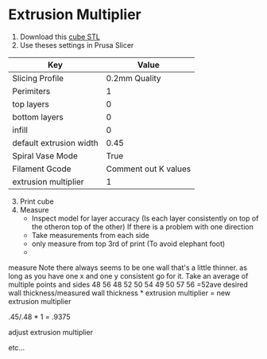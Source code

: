 # Extrusion Multiplier
1. Download this [cube STL](https://www.thingiverse.com/thing:3071464)
2. Use theses settings in Prusa Slicer

|Key|Value|
|--|--|
|Slicing Profile|0.2mm Quality|
|Perimiters|1|
|top layers|0|
|bottom layers|0|
|infill|0|
|default extrusion width|0.45|
|Spiral Vase Mode|True|
|Filament Gcode|Comment out K values|
|extrusion multiplier|1|

3. Print cube
4. Measure
    * Inspect model for layer accuracy (Is each layer consistently on top of the otheron top of the other) If there is a problem with one direction
    * Take measurements from each side
    * only measure from top 3rd of print (To avoid elephant foot)
    * 
measure 
Note there always seems to be one wall that's a little thinner.  as long as you have one x and one y consistent go for it.
Take an average of multiple points and sides
48
56
48
52
50
54
49
50
57
56
=52ave
desired wall thickness/measured wall thickness * extrusion multiplier = new extrusion multiplier

.45/.48 * 1 = .9375

adjust extrusion multiplier

etc...

<!--stackedit_data:
eyJoaXN0b3J5IjpbMzU3NDMyNjg1LC01NjkxNjE3NiwtMTcwMD
I2Mzc3MywtMTUwMDE4MzA3NiwtMTUxOTAxMDA0NiwtODgyMjIy
MTAyLC0xMTkwNjgyNDc3LDE1MzI2MjA5NzUsLTE0ODA5NjQ4Mi
wtMjY5MTA2NTY4LC0xNjI1MzI5OTMxLDE5NDU5OTA1NTRdfQ==

-->